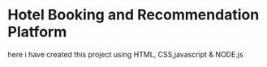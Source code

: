 # Hotel Booking and Recommendation Platform
here i have created this project using HTML, CSS,javascript & NODE.js
